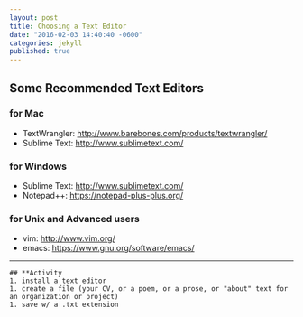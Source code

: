 ```yaml
---
layout: post
title: Choosing a Text Editor
date: "2016-02-03 14:40:40 -0600"
categories: jekyll
published: true
---
```



## Some Recommended Text Editors

### for Mac
* TextWrangler: <http://www.barebones.com/products/textwrangler/>
* Sublime Text: <http://www.sublimetext.com/>

### for Windows
* Sublime Text: <http://www.sublimetext.com/>
* Notepad++: <https://notepad-plus-plus.org/>

### for Unix and Advanced users
* vim: <http://www.vim.org/>
* emacs: <https://www.gnu.org/software/emacs/>

***
	## **Activity
	1. install a text editor
	1. create a file (your CV, or a poem, or a prose, or "about" text for an organization or project)
	1. save w/ a .txt extension
